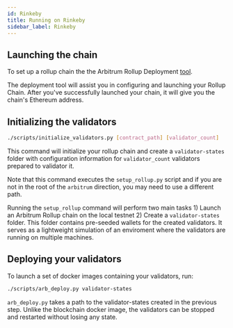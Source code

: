 ```yaml
---
id: Rinkeby
title: Running on Rinkeby
sidebar_label: Rinkeby
---
```


## Launching the chain

To set up a rollup chain the the Arbitrum Rollup Deployment [tool](https://developer.offchainlabs.com/tools/deployment/).

The deployment tool will assist you in configuring and launching your Rollup Chain. After you've successfully launched your chain, it will give you the chain's Ethereum address.

## Initializing the validators

```bash
./scripts/initialize_validators.py [contract_path] [validator_count]
```

This command will initialize your rollup chain and create a `validator-states` folder with configuration
information for `validator_count` validators prepared to validator it.

Note that this command executes the `setup_rollup.py` script and if you are not in the root of the `arbitrum`
direction, you may need to use a different path.

Running the `setup_rollup` command will perform two main tasks 1) Launch an Arbitrum Rollup chain on the local testnet 2) Create a `validator-states` folder. This folder contains pre-seeded wallets for the created validators. It serves as a lightweight simulation of an enviroment where the validators are running on multiple machines.

## Deploying your validators

To launch a set of docker images containing your validators, run:

```bash
./scripts/arb_deploy.py validator-states
```

`arb_deploy.py` takes a path to the validator-states created in the previous step. Unlike the blockchain docker image, the validators can be stopped and restarted without losing any state.
